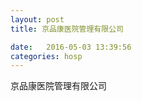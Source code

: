 ```yaml
--- 
layout: post 
title: 京品康医院管理有限公司

date:   2016-05-03 13:39:56 
categories: hosp 
--- 
```

   
京品康医院管理有限公司
